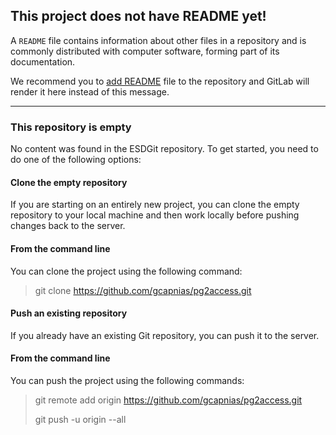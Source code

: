 ## This project does not have README yet! ##

A `README` file contains information about other files in a repository and is commonly distributed with computer software, forming part of its documentation. 

We recommend you to [add README](#) file to the repository and GitLab will render it here instead of this message.

----------

### This repository is empty ###

No content was found in the ESDGit repository. To get started, you need to do one of the following options:


#### Clone the empty repository ####

If you are starting on an entirely new project, you can clone the empty repository to your local machine and then work locally before pushing changes back to the server.

#### From the command line ####
You can clone the project using the following command:

> git clone https://github.com/gcapnias/pg2access.git

#### Push an existing repository ####

If you already have an existing Git repository, you can push it to the server.

#### From the command line ####

You can push the project using the following commands:

> 
> git remote add origin https://github.com/gcapnias/pg2access.git
> 
> git push -u origin --all
> 

